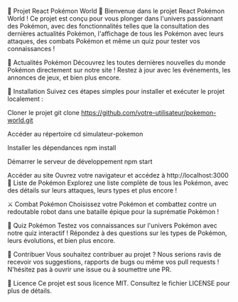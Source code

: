 🌟 Projet React Pokémon World 🌟
Bienvenue dans le projet React Pokémon World ! Ce projet est conçu pour vous plonger dans l'univers passionnant des Pokémon, avec des fonctionnalités telles que la consultation des dernières actualités Pokémon, l'affichage de tous les Pokémon avec leurs attaques, des combats Pokémon et même un quiz pour tester vos connaissances !

📰 Actualités Pokémon
Découvrez les toutes dernières nouvelles du monde Pokémon directement sur notre site ! Restez à jour avec les événements, les annonces de jeux, et bien plus encore.

📝 Installation
Suivez ces étapes simples pour installer et exécuter le projet localement :

Cloner le projet
git clone https://github.com/votre-utilisateur/pokemon-world.git

Accéder au répertoire
cd simulateur-pokemon

Installer les dépendances
npm install

Démarrer le serveur de développement
npm start


Accéder au site
Ouvrez votre navigateur et accédez à http://localhost:3000
🐾 Liste de Pokémon
Explorez une liste complète de tous les Pokémon, avec des détails sur leurs attaques, leurs types et plus encore !

⚔️ Combat Pokémon
Choisissez votre Pokémon et combattez contre un redoutable robot dans une bataille épique pour la suprématie Pokémon !

🧠 Quiz Pokémon
Testez vos connaissances sur l'univers Pokémon avec notre quiz interactif ! Répondez à des questions sur les types de Pokémon, leurs évolutions, et bien plus encore.

🚀 Contribuer
Vous souhaitez contribuer au projet ? Nous serions ravis de recevoir vos suggestions, rapports de bugs ou même vos pull requests ! N'hésitez pas à ouvrir une issue ou à soumettre une PR.

📝 Licence
Ce projet est sous licence MIT. Consultez le fichier LICENSE pour plus de détails.
